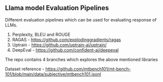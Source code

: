 ## Llama model Evaluation Pipelines
Different evaluation pipelines which can be used for evaluating response of LLMs.
1. Perplexity, BLEU and ROUGE
2. RAGAS - https://github.com/explodinggradients/ragas
3. Uptrain - https://github.com/uptrain-ai/uptrain/
4. DeepEval - https://github.com/confident-ai/deepeval

The repo contains 4 branches which explores the above mentioned libraries

Dataset reference - https://github.com/mtbench101/mt-bench-101/blob/main/data/subjective/mtbench101.jsonl
